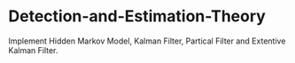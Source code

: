 # Detection-and-Estimation-Theory
Implement Hidden Markov Model, Kalman Filter, Partical Filter and Extentive Kalman Filter.
